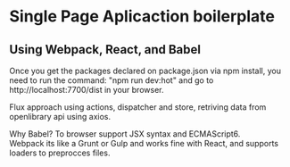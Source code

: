 # Single Page Aplicaction boilerplate

## Using Webpack, React, and Babel

Once you get the packages declared on package.json via npm install, 
you need to run the command: "npm run dev:hot" and go to http://localhost:7700/dist in your browser.

Flux approach using actions, dispatcher and store, retriving data from openlibrary api using axios.

Why Babel? To browser support JSX syntax and ECMAScript6.<br/>
Webpack its like a Grunt or Gulp and works fine with React, and supports loaders to preprocces files.

